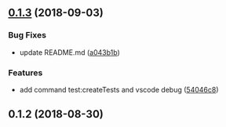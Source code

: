<a name="0.1.3"></a>
## [0.1.3](https://github.com/TingGe/defensor-automated-testing/compare/v0.1.2...v0.1.3) (2018-09-03)


### Bug Fixes

* update README.md ([a043b1b](https://github.com/TingGe/defensor-automated-testing/commit/a043b1b))


### Features

* add command test:createTests and vscode debug ([54046c8](https://github.com/TingGe/defensor-automated-testing/commit/54046c8))



<a name="0.1.2"></a>
## 0.1.2 (2018-08-30)



